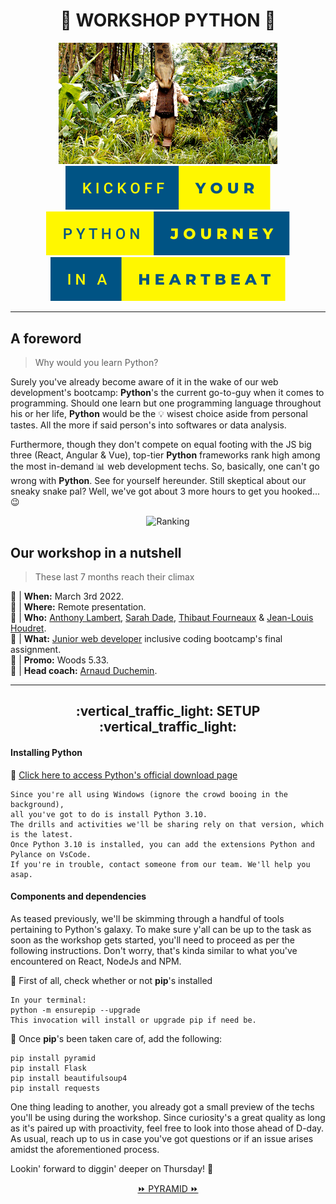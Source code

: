 <h1 align="center">🐍 WORKSHOP PYTHON 🐍</h1>  
<div align="center"><img src="./Assets/Jumanji_Python.gif" alt="Jumanji" width="350px"/></div>  
<div align="center"><img src="./Assets/kickoff-your.svg"/> <img src="./Assets/python-journey.svg"/> <img src="./Assets/in-a-heartbeat.svg"/> </div>  
  
---  
    
## A foreword  
> Why would you learn Python?  
    
Surely you've already become aware of it in the wake of our web development's bootcamp: **Python**'s the current go-to-guy when it comes to programming. Should one learn but one programming language throughout his or her life, **Python** would be the 💡 wisest choice aside from personal tastes. All the more if said person's into softwares or data analysis.  
  
Furthermore, though they don't compete on equal footing with the JS big three (React, Angular & Vue), top-tier **Python** frameworks rank high among the most in-demand 📊 web development techs. So, basically, one can't go wrong with **Python**. See for yourself hereunder. Still skeptical about our sneaky snake pal? Well, we've got about 3 more hours to get you hooked... :wink:   
  
<div align="center"><img src="https://appinventiv.com/wp-content/uploads/sites/1/2019/10/Web-development-Frameworks-In-demand.png" alt="Ranking" width="420px"/></div>    
    
## Our workshop in a nutshell    
> These last 7 months reach their climax           
  
:date: | **When:** March 3rd 2022.    
:school: | **Where:** Remote presentation.  
:satellite: | **Who:** [Anthony Lambert](https://github.com/Kaleidosport), [Sarah Dade](https://github.com/SarahDade), [Thibaut Fourneaux](https://github.com/FourneauxThibaut) & [Jean-Louis Houdret](https://github.com/houdret).      
:thought_balloon: | **What:** [Junior web developer](https://becode.org/learn/junior-web-developer/) inclusive coding bootcamp's final assignment.  
:open_file_folder: | **Promo:** Woods 5.33.  
:eyes: | **Head coach:** [Arnaud Duchemin](https://github.com/Cervant3s).    
      
---  

<div align="center"><h2>:vertical_traffic_light: SETUP :vertical_traffic_light:</h2></div>

<h4>Installing Python</h4>      

📌 [Click here to access Python's official download page](https://www.python.org/downloads/windows/)  

```
Since you're all using Windows (ignore the crowd booing in the background), 
all you've got to do is install Python 3.10.
The drills and activities we'll be sharing rely on that version, which is the latest.
Once Python 3.10 is installed, you can add the extensions Python and Pylance on VsCode. 
If you're in trouble, contact someone from our team. We'll help you asap.
```  

<h4>Components and dependencies</h4>  

As teased previously, we'll be skimming through a handful of tools pertaining to Python's galaxy. To make sure y'all can be up to the task as soon as the workshop gets started, you'll need to proceed as per the following instructions. Don't worry, that's kinda similar to what you've encountered on React, NodeJs and NPM.                 

📌 First of all, check whether or not **pip**'s installed  

```
In your terminal:
python -m ensurepip --upgrade
This invocation will install or upgrade pip if need be.
```  
  
📌 Once **pip**'s been taken care of, add the following:  
  
```
pip install pyramid
pip install Flask
pip install beautifulsoup4
pip install requests
```  

One thing leading to another, you already got a small preview of the techs you'll be using during the workshop. Since curiosity's a great quality as long as it's paired up with proactivity, feel free to look into those ahead of D-day. As usual, reach up to us in case you've got questions or if an issue arises amidst the aforementioned process.  

Lookin' forward to diggin' deeper on Thursday! :eyes:  

<div align="center"><a href="./2. Medley/pyramid.md">⏩ PYRAMID ⏩</a></div>      